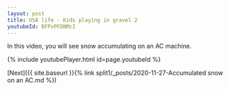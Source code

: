 ```yaml
---
layout: post
title: USA life - Kids playing in gravel 2
youtubeId: BFPvPFDNMcI
---
```

 
In this video, you will see snow accumulating on an AC machine.
 
 
 


{% include youtubePlayer.html id=page.youtubeId %}
 
 
[Next]({{ site.baseurl }}{% link split1/_posts/2020-11-27-Accumulated snow on an AC.md %})
